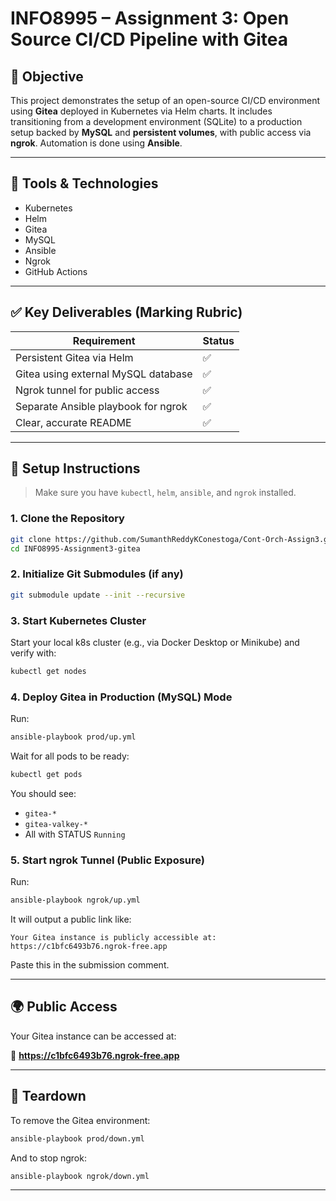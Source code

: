 # INFO8995 – Assignment 3: Open Source CI/CD Pipeline with Gitea

## 📌 Objective

This project demonstrates the setup of an open-source CI/CD environment using **Gitea** deployed in Kubernetes via Helm charts. It includes transitioning from a development environment (SQLite) to a production setup backed by **MySQL** and **persistent volumes**, with public access via **ngrok**. Automation is done using **Ansible**.

---

## 🧰 Tools & Technologies

- Kubernetes
- Helm
- Gitea
- MySQL
- Ansible
- Ngrok
- GitHub Actions

---

## ✅ Key Deliverables (Marking Rubric)

| Requirement                                                | Status |
|------------------------------------------------------------|--------|
| Persistent Gitea via Helm                                  | ✅     |
| Gitea using external MySQL database                        | ✅     |
| Ngrok tunnel for public access                             | ✅     |
| Separate Ansible playbook for ngrok                        | ✅     |
| Clear, accurate README                                     | ✅     |

---

## 🚀 Setup Instructions

> Make sure you have `kubectl`, `helm`, `ansible`, and `ngrok` installed.

### 1. Clone the Repository

```bash
git clone https://github.com/SumanthReddyKConestoga/Cont-Orch-Assign3.git
cd INFO8995-Assignment3-gitea
```

### 2. Initialize Git Submodules (if any)

```bash
git submodule update --init --recursive
```

### 3. Start Kubernetes Cluster

Start your local k8s cluster (e.g., via Docker Desktop or Minikube) and verify with:

```bash
kubectl get nodes
```

### 4. Deploy Gitea in Production (MySQL) Mode

Run:

```bash
ansible-playbook prod/up.yml
```

Wait for all pods to be ready:

```bash
kubectl get pods
```

You should see:
- `gitea-*`
- `gitea-valkey-*`
- All with STATUS `Running`

### 5. Start ngrok Tunnel (Public Exposure)

Run:

```bash
ansible-playbook ngrok/up.yml
```

It will output a public link like:

```
Your Gitea instance is publicly accessible at: https://c1bfc6493b76.ngrok-free.app
```

Paste this in the submission comment.

---

## 🌍 Public Access

Your Gitea instance can be accessed at:

🔗 **https://c1bfc6493b76.ngrok-free.app**

---

## 🔄 Teardown

To remove the Gitea environment:

```bash
ansible-playbook prod/down.yml
```

And to stop ngrok:

```bash
ansible-playbook ngrok/down.yml
```

---

















